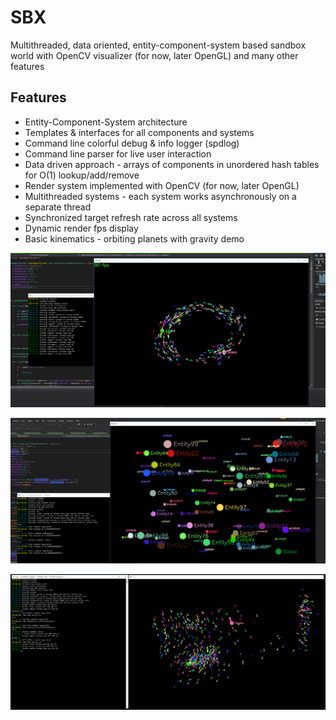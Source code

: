 # SBX
Multithreaded, data oriented, entity-component-system based sandbox world with OpenCV visualizer (for now, later OpenGL) and many other features
## Features
- Entity-Component-System architecture
- Templates & interfaces for all components and systems
- Command line colorful debug & info logger (spdlog)
- Command line parser for live user interaction
- Data driven approach - arrays of components in unordered hash tables for O(1) lookup/add/remove
- Render system implemented with OpenCV (for now, later OpenGL)
- Multithreaded systems - each system works asynchronously on a separate thread
- Synchronized target refresh rate across all systems
- Dynamic render fps display
- Basic kinematics - orbiting planets with gravity demo

![blobs](https://github.com/zdenyhraz/SBX/blob/master/pics/4.png?raw=true)

![blobs](https://github.com/zdenyhraz/SBX/blob/master/pics/2.png?raw=true)

![blobs](https://github.com/zdenyhraz/SBX/blob/master/pics/3.png?raw=true)
